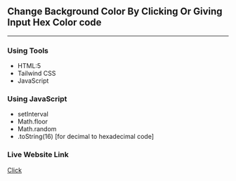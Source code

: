 ## Change Background Color By Clicking Or Giving Input Hex Color code
****

### Using Tools
* HTML:5
* Tailwind CSS
* JavaScript

### Using JavaScript
* setInterval
* Math.floor
* Math.random
* .toString(16) [for decimal to hexadecimal code]

### Live Website Link
<a href="https://rejoyanislam.github.io/change-background-color-by-giving-input-hex-code-or-click-change-color-button/">Click</a>